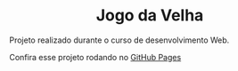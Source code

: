 <h1 align='center'>Jogo da Velha</h1>
<p>Projeto realizado durante o curso de desenvolvimento Web.</p>
<p>Confira esse projeto rodando no <a href="https://douglasfujii.github.io/jogo-da-velha/">GitHub Pages</a></p>